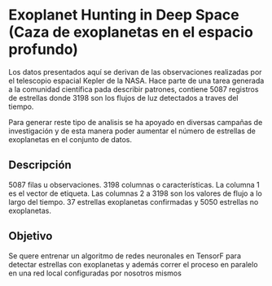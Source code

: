 # Exoplanet Hunting in Deep Space (Caza de exoplanetas en el espacio profundo)
   
   
Los datos presentados aquí se derivan de las observaciones realizadas por el telescopio espacial Kepler de la NASA. Hace parte de una tarea generada a la comunidad científica pada describir patrones, contiene 5087 registros de estrellas donde 3198 son los flujos de luz detectados a traves del tiempo.

Para generar reste tipo de analisis se ha apoyado en diversas campañas de investigación y de esta manera poder aumentar el número de estrellas de exoplanetas en el conjunto de datos.


## Descripción

5087 filas u observaciones.
3198 columnas o características.
La columna 1 es el vector de etiqueta. Las columnas 2 a 3198 son los valores de flujo a lo largo del tiempo.
37 estrellas exoplanetas confirmadas y 5050 estrellas no exoplanetas.

## Objetivo

Se quere entrenar un algoritmo de redes neuronales en TensorF para detectar estrellas con exoplanetas y además correr el proceso en paralelo en una red local configuradas por nosotros mismos
